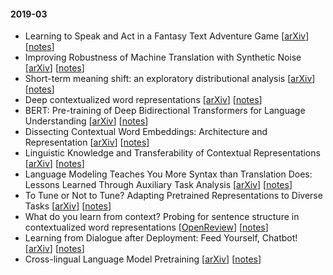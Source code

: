 #### 2019-03

- Learning to Speak and Act in a Fantasy Text Adventure Game [[arXiv](https://arxiv.org/abs/1903.03094)] [[notes](https://github.com/ganeshjawahar/phdbook/blob/master/notes/dialogue_and_interactive_systems/speak_act_fantasy_text_adventure_game.md)]
- Improving Robustness of Machine Translation with Synthetic Noise [[arXiv](https://arxiv.org/abs/1902.09508)] [[notes](https://github.com/ganeshjawahar/phdbook/blob/master/notes/machine_translation/robust_mt_with_synthetic_noise.md)]
- Short-term meaning shift: an exploratory distributional analysis [[arXiv](https://arxiv.org/abs/1809.03169)] [[notes](https://github.com/ganeshjawahar/phdbook/blob/master/notes/social_media/short-term_meaning_shift_exploratory_distributional_analysis.md)]
- Deep contextualized word representations [[arXiv](https://arxiv.org/abs/1802.05365)] [[notes](https://github.com/ganeshjawahar/phdbook/blob/master/notes/word-level_semantics/elmo.md)]
- BERT: Pre-training of Deep Bidirectional Transformers for Language Understanding [[arXiv](https://arxiv.org/abs/1810.04805)] [[notes](https://github.com/ganeshjawahar/phdbook/blob/master/notes/word-level_semantics/bert.md)]
- Dissecting Contextual Word Embeddings: Architecture and Representation [[arXiv](https://arxiv.org/abs/1808.08949)] [[notes](https://github.com/ganeshjawahar/phdbook/blob/master/notes/word-level_semantics/dissect_contextual_word_embeddings_archi_representation.md)]
- Linguistic Knowledge and Transferability of Contextual Representations [[arXiv](https://arxiv.org/abs/1903.08855)] [[notes](https://github.com/ganeshjawahar/phdbook/blob/master/notes/word-level_semantics/linguistic_knowledge_and_transferability_of_contextual_representations.md)]
- Language Modeling Teaches You More Syntax than Translation Does: Lessons Learned Through Auxiliary Task Analysis [[arXiv](https://arxiv.org/abs/1809.10040)] [[notes](https://github.com/ganeshjawahar/phdbook/blob/master/notes/word-level_semantics/lm_teach_more_syntax_than_mt.md)]
- To Tune or Not to Tune? Adapting Pretrained Representations to Diverse Tasks [[arXiv](https://arxiv.org/abs/1903.05987)] [[notes](https://github.com/ganeshjawahar/phdbook/blob/master/notes/word-level_semantics/to_tune_or_not_to_tune.md)]
- What do you learn from context? Probing for sentence structure in contextualized word representations [[OpenReview](https://openreview.net/forum?id=SJzSgnRcKX)] [[notes](https://github.com/ganeshjawahar/phdbook/blob/master/notes/dialogue_and_interactive_systems/feed_yourself_chatbot.md)]
- Learning from Dialogue after Deployment: Feed Yourself, Chatbot! [[arXiv](https://arxiv.org/abs/1901.05415)] [[notes](https://github.com/ganeshjawahar/phdbook/blob/master/notes/word-level_semantics/to_tune_or_not_to_tune.md)]
- Cross-lingual Language Model Pretraining [[arXiv](https://arxiv.org/abs/1901.07291)] [[notes](https://github.com/ganeshjawahar/phdbook/blob/master/notes/multilinguality/cross_lingual_lm_pretraining.md)]


